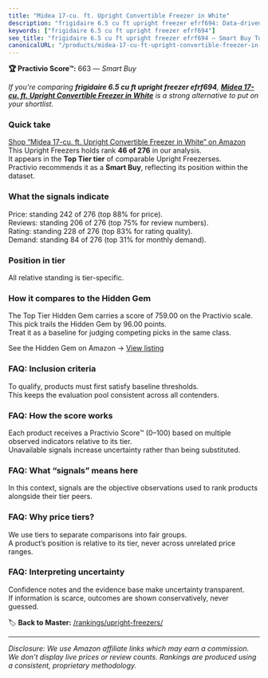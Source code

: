 ```yaml
---
title: "Midea 17-cu. ft. Upright Convertible Freezer in White"
description: "frigidaire 6.5 cu ft upright freezer efrf694: Data-driven within Top Tier ranking using the Practivio Score™. Positioned by quality, value, demand, findability…"
keywords: ["frigidaire 6.5 cu ft upright freezer efrf694"]
seo_title: "frigidaire 6.5 cu ft upright freezer efrf694 — Smart Buy Top Tier (2025)"
canonicalURL: "/products/midea-17-cu-ft-upright-convertible-freezer-in-white-B07S7FVXGS/"
---
```


**🏆 Practivio Score™:** 663 — _Smart Buy_


*If you're comparing **frigidaire 6.5 cu ft upright freezer efrf694**, **[Midea 17-cu. ft. Upright Convertible Freezer in White](https://www.amazon.com/dp/B07S7FVXGS?tag=practivio-20)** is a strong alternative to put on your shortlist.*
### Quick take
[Shop “Midea 17-cu. ft. Upright Convertible Freezer in White” on Amazon](https://www.amazon.com/dp/B07S7FVXGS?tag=practivio-20)
This Upright Freezers holds rank **46 of 276** in our analysis.  
It appears in the **Top Tier tier** of comparable Upright Freezerses.  
Practivio recommends it as a **Smart Buy**, reflecting its position within the dataset.

### What the signals indicate
Price: standing 242 of 276 (top 88% for price).  
Reviews: standing 206 of 276 (top 75% for review numbers).  
Rating: standing 228 of 276 (top 83% for rating quality).  
Demand: standing 84 of 276 (top 31% for monthly demand).

### Position in tier
All relative standing is tier-specific.

### How it compares to the Hidden Gem
The Top Tier Hidden Gem carries a score of 759.00 on the Practivio scale.  
This pick trails the Hidden Gem by 96.00 points.  
Treat it as a baseline for judging competing picks in the same class.  

See the Hidden Gem on Amazon → [View listing](https://www.amazon.com/dp/B09LHLZFYZ?tag=practivio-20)

### FAQ: Inclusion criteria
To qualify, products must first satisfy baseline thresholds.  
This keeps the evaluation pool consistent across all contenders.

### FAQ: How the score works
Each product receives a Practivio Score™ (0–100) based on multiple observed indicators relative to its tier.  
Unavailable signals increase uncertainty rather than being substituted.

### FAQ: What “signals” means here
In this context, signals are the objective observations used to rank products alongside their tier peers.

### FAQ: Why price tiers?
We use tiers to separate comparisons into fair groups.  
A product’s position is relative to its tier, never across unrelated price ranges.

### FAQ: Interpreting uncertainty
Confidence notes and the evidence base make uncertainty transparent.  
If information is scarce, outcomes are shown conservatively, never guessed.


🏷️ **Back to Master:** [/rankings/upright-freezers/](/rankings/upright-freezers/)

---
_Disclosure: We use Amazon affiliate links which may earn a commission. We don’t display live prices or review counts. Rankings are produced using a consistent, proprietary methodology._
